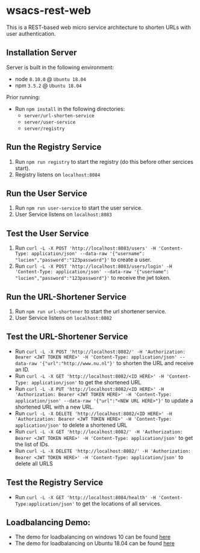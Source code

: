 # wsacs-rest-web
This is a REST-based web micro service architecture to shorten URLs with user authentication.

## Installation Server
Server is built in the following environment:
- node `8.10.0` @ `Ubuntu 18.04`
- npm `3.5.2` @ `Ubuntu 18.04`

Prior running:
- Run `npm install` in the following directories:
  * `server/url-shorten-service`
  * `server/user-service`
  * `server/registry`

## Run the Registry Service
1. Run `npm run registry` to start the registry (do this before other sercices start).
2. Registry listens on `localhost:8084`

## Run the User Service

1. Run `npm run user-service` to start the user service.
2. User Service listens on `localhost:8083`

## Test the User Service
1. Run `curl -L -X POST 'http://localhost:8083/users' -H 'Content-Type: application/json' --data-raw '{"username": "lucien","password":"123password"}'` to create a user.
2. Run `curl -L -X POST 'http://localhost:8083/users/login' -H 'Content-Type: application/json' --data-raw '{"username": "lucien","password":"123password"}'` to receive the jwt token.

## Run the URL-Shortener Service

1. Run `npm run url-shortener` to start the url shortener service.
2. User Service listens on `localhost:8082`

## Test the URL-Shortener Service

* Run `curl -L -X POST 'http://localhost:8082/' -H 'Authorization: Bearer <JWT TOKEN HERE>' -H 'Content-Type: application/json' --data-raw '{"url":"http://www.nu.nl"}'` to shorten the URL and receive an ID.
* Run `curl -L -X GET 'http://localhost:8082/<ID HERE>' -H 'Content-Type: application/json'` to get the shortened URL
* Run `curl -L -X PUT 'http://localhost:8082/<ID HERE>' -H 'Authorization: Bearer <JWT TOKEN HERE>' -H 'Content-Type: application/json' --data-raw '{"url":"<NEW URL HERE>"}'` to update a shortened URL with a new URL.
* Run `curl -L -X DELETE 'http://localhost:8082/<ID HERE>' -H 'Authorization: Bearer <JWT TOKEN HERE>' -H 'Content-Type: application/json'` to delete a shortened URL
* Run `curl -L -X GET 'http://localhost:8082/' -H 'Authorization: Bearer <JWT TOKEN HERE>' -H 'Content-Type: application/json'` to get the list of IDs.
* Run `curl -L -X DELETE 'http://localhost:8082/' -H 'Authorization: Bearer <JWT TOKEN HERE>' -H 'Content-Type: application/json'` to delete all URLS

## Test the Registry Service

* Run `curl -L -X GET 'http://localhost:8084/health' -H 'Content-Type:application/json'` to get the locations of all services.

## Loadbalancing Demo:

- The demo for loadbalancing on windows 10 can be found [here](./LOADBALANCING.md) 
- The demo for loadbalancing on Ubuntu 18.04 can be found [here](./LOADBALANCING_UBUNTU.md)  
